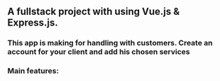 ## A fullstack project with using Vue.js & Express.js.

### This app is making for handling with customers. Create an account for your client and add his chosen services

### Main features:

